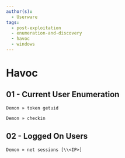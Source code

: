 ```yaml
---
author(s):
  - Userware
tags:
  - post-exploitation
  - enumeration-and-discovery
  - havoc
  - windows
---
```

# Havoc

## 01 - Current User Enumeration

```
Demon » token getuid

Demon » checkin
```

## 02 - Logged On Users

```
Demon » net sessions [\\<IP>]
```